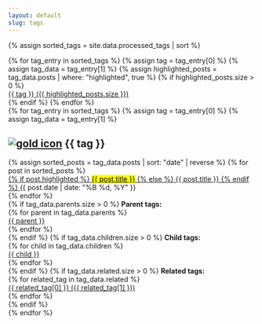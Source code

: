 ```yaml
---
layout: default
slug: tags
---
```

{% assign sorted_tags = site.data.processed_tags | sort %}

<aside class="tag-list" aria-label="List of all tags">
    <div>
        {% for tag_entry in sorted_tags %}
        {% assign tag = tag_entry[0] %}
        {% assign tag_data = tag_entry[1] %}
        {% assign highlighted_posts = tag_data.posts | where: "highlighted", true %}
        {% if highlighted_posts.size > 0 %}
        <aside>
            <a href="#{{ tag | slugify }}" aria-label="Tag {{ tag }} with {{ highlighted_posts.size }} highlighted posts">
                {{ tag }} ({{ highlighted_posts.size }})
            </a>
        </aside>
        {% endif %}
        {% endfor %}
    </div>
</aside>

<div class="tagged-posts">
    {% for tag_entry in sorted_tags %}
    {% assign tag = tag_entry[0] %}
    {% assign tag_data = tag_entry[1] %}
    <aside id="{{ tag | slugify }}" aria-labelledby="{{ tag | slugify }}-heading">
        <h2 id="{{ tag | slugify }}-heading">
            <a href="#" class="back-to-top" aria-label="Back to top"><img src="{{ '/assets/gold.ico' | relative_url }}" alt="gold icon"></a>
            {{ tag }}
        </h2>
        <div>
            {% assign sorted_posts = tag_data.posts | sort: "date" | reverse %}
            {% for post in sorted_posts %}
            <aside>
                <a href="{{ post.url }}">
                    {% if post.highlighted %}
                    <mark>{{ post.title }}</mark>
                    {% else %}
                    {{ post.title }}
                    {% endif %}
                </a>
                <time datetime="{{ post.date | date_to_xmlschema }}">{{ post.date | date: "%B %d, %Y" }}</time>
            </aside>
            {% endfor %}
        </div>
        {% if tag_data.parents.size > 0 %}
        <strong>Parent tags:</strong>
        <div>
            {% for parent in tag_data.parents %}
            <aside>
                <a href="#{{ parent | slugify }}" aria-label="Parent tag {{ parent }}">{{ parent }}</a>
            </aside>
            {% endfor %}
        </div>
        {% endif %}
        {% if tag_data.children.size > 0 %}
        <strong>Child tags:</strong>
        <div>
            {% for child in tag_data.children %}
            <aside>
                <a href="#{{ child | slugify }}" aria-label="Child tag {{ child }}">{{ child }}</a>
            </aside>
            {% endfor %}
        </div>
        {% endif %}
        {% if tag_data.related.size > 0 %}
        <strong>Related tags:</strong>
        <div>
            {% for related_tag in tag_data.related %}
            <aside>
                <a href="#{{ related_tag[0] | slugify }}" aria-label="Related tag {{ related_tag[0] }}">
                    {{ related_tag[0] }} ({{ related_tag[1] }})
                </a>
            </aside>
            {% endfor %}
        </div>
        {% endif %}
    </aside>
    {% endfor %}
</div>
